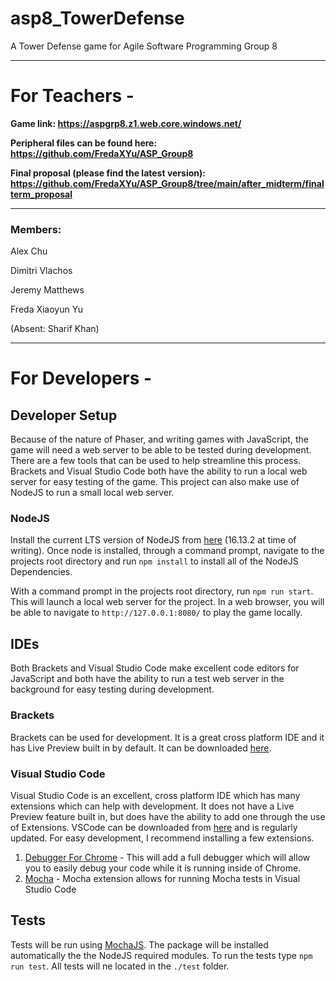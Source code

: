 # asp8_TowerDefense
A Tower Defense game for Agile Software Programming Group 8

--------------------------------------------------
# For Teachers - 

<b>Game link: https://aspgrp8.z1.web.core.windows.net/ </b>

<b>Peripheral files can be found here: https://github.com/FredaXYu/ASP_Group8 </b>

<b>Final proposal (please find the latest version): https://github.com/FredaXYu/ASP_Group8/tree/main/after_midterm/finalterm_proposal </b>

--------------------------------------------------

### Members:
Alex Chu

Dimitri Vlachos

Jeremy Matthews

Freda Xiaoyun Yu

(Absent: Sharif Khan)

--------------------------------------------------

# For Developers - 
## Developer Setup

Because of the nature of Phaser, and writing games with JavaScript, the game will need a web server to be able to be tested during development.  There are a few tools that can be used to help streamline this process.  Brackets and Visual Studio Code both have the ability to run a local web server for easy testing of the game.  This project can also make use of NodeJS to run a small local web server.

### NodeJS

Install the current LTS version of NodeJS from [here](https://nodejs.org/en/) (16.13.2 at time of writing).  Once node is installed, through a command prompt, navigate to the projects root directory and run `npm install` to install all of the NodeJS Dependencies.

With a command prompt in the projects root directory, run `npm run start`.  This will launch a local web server for the project.  In a web browser, you will be able to navigate to `http://127.0.0.1:8080/` to play the game locally.

## IDEs

Both Brackets and Visual Studio Code make excellent code editors for JavaScript and both have the ability to run a test web server in the background for easy testing during development.

### Brackets

Brackets can be used for development.  It is a great cross platform IDE and it has Live Preview built in by default.  It can be downloaded [here](https://brackets.io/).

### Visual Studio Code

Visual Studio Code is an excellent, cross platform IDE which has many extensions which can help with development.  It does not have a Live Preview feature built in, but does have the ability to add one through the use of Extensions.  VSCode can be downloaded from [here](https://code.visualstudio.com/) and is regularly updated.  For easy development, I recommend installing a few extensions.

1. [Debugger For Chrome](https://code.visualstudio.com/blogs/2016/02/23/introducing-chrome-debugger-for-vs-code) - This will add a full debugger which will allow you to easily debug your code while it is running inside of Chrome.
2. [Mocha](https://marketplace.visualstudio.com/items?itemName=Compulim.vscode-mocha) - Mocha extension allows for running Mocha tests in Visual Studio Code

## Tests

Tests will be run using [MochaJS](https://mochajs.org/).  The package will be installed automatically the the NodeJS required modules.  To run the tests type `npm run test`.  All tests will ne located in the `./test` folder.